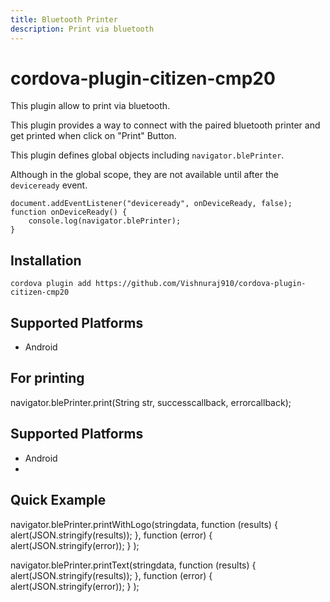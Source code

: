 ```yaml
---
title: Bluetooth Printer
description: Print via bluetooth
---
```

<!--
# license: Licensed to the Apache Software Foundation (ASF) under one
#         or more contributor license agreements.  See the NOTICE file
#         distributed with this work for additional information
#         regarding copyright ownership.  The ASF licenses this file
#         to you under the Apache License, Version 2.0 (the
#         "License"); you may not use this file except in compliance
#         with the License.  You may obtain a copy of the License at
#
#           http://www.apache.org/licenses/LICENSE-2.0
#
#         Unless required by applicable law or agreed to in writing,
#         software distributed under the License is distributed on an
#         "AS IS" BASIS, WITHOUT WARRANTIES OR CONDITIONS OF ANY
#         KIND, either express or implied.  See the License for the
#         specific language governing permissions and limitations
#         under the License.
-->

# cordova-plugin-citizen-cmp20

This plugin allow to print via bluetooth.

This plugin provides a way to connect with the paired bluetooth printer and get printed when click on "Print" Button.

This plugin defines global objects including `navigator.blePrinter`.

Although in the global scope, they are not available until after the `deviceready` event.

    document.addEventListener("deviceready", onDeviceReady, false);
    function onDeviceReady() {
        console.log(navigator.blePrinter);
    }

## Installation

    cordova plugin add https://github.com/Vishnuraj910/cordova-plugin-citizen-cmp20
    
## Supported Platforms
- Android

For printing
---------------------

navigator.blePrinter.print(String str, successcallback, errorcallback);

## Supported Platforms
- Android
- 
Quick Example
-------------------------
navigator.blePrinter.printWithLogo(stringdata,
    function (results) {
        alert(JSON.stringify(results));
    },
            function (error) {
                alert(JSON.stringify(error));
            }
        );


navigator.blePrinter.printText(stringdata,
    function (results) {
        alert(JSON.stringify(results));
    },
            function (error) {
                alert(JSON.stringify(error));
            }
        );